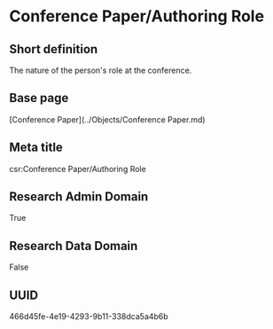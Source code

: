 # Conference Paper/Authoring Role
## Short definition
The nature of the person's role at the conference.
## Base page
[Conference Paper](../Objects/Conference Paper.md)
## Meta title
csr:Conference Paper/Authoring Role
## Research Admin Domain
True
## Research Data Domain
False
## UUID
466d45fe-4e19-4293-9b11-338dca5a4b6b
